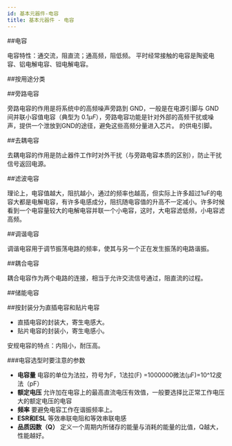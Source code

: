 ```yaml
---
id: 基本元器件-电容
title: 基本元器件 - 电容
---
```


##电容

电容特性：通交流，阻直流；通高频，阻低频。
平时经常接触的电容是陶瓷电容、铝电解电容、钽电解电容。

##按用途分类

##旁路电容

旁路电容的作用是将系统中的高频噪声旁路到 GND，一般是在电源引脚与 GND 间并联小容值电容（典型为 $0.1\mu F$），旁路电容功能是针对外部的高频干扰或噪声，提供一个泄放到GND的途径，避免这些高频分量进入芯片。
的供电引脚。

##去耦电容

去耦电容的作用是防止器件工作时对外干扰（与旁路电容本质的区别），防止干扰信号返回电源。

##滤波电容

理论上，电容值越大，阻抗越小，通过的频率也越高，但实际上许多超过1uF的电容大都是电解电容，有许多电感成分，阻抗随电容值的升高不一定减小。许多时候看到一个电容量较大的电解电容并联一个小电容，这时，大电容滤低频，小电容滤高频。

##调谐电容

调谐电容用于调节振荡电路的频率，使其与另一个正在发生振荡的电路谐振。

##耦合电容

耦合电容作为两个电路的连接，相当于允许交流信号通过，阻直流的过程。

##储能电容

##按封装分为直插电容和贴片电容

- 直插电容的封装大，寄生电感大。
- 贴片电容的封装小，寄生电感小。

安规电容的特点：内阻小，耐压高。

###电容选型时要注意的参数

- **电容量** 电容的单位为法拉，符号为F，1法拉(F) =1000000微法(μF)=10^12皮法（pF）
- **额定电压** 允许加在电容上的最高直流电压有效值，一般要选择比正常工作电压大的额定电压的电容
- **频率** 要避免电容工作在谐振频率上。
- **ESR和ESL** 等效串联电阻和等效串联电感
- **品质因数（Q）** 定义一个周期内所储存的能量与消耗的能量的比值，Q越大，性能越好。


